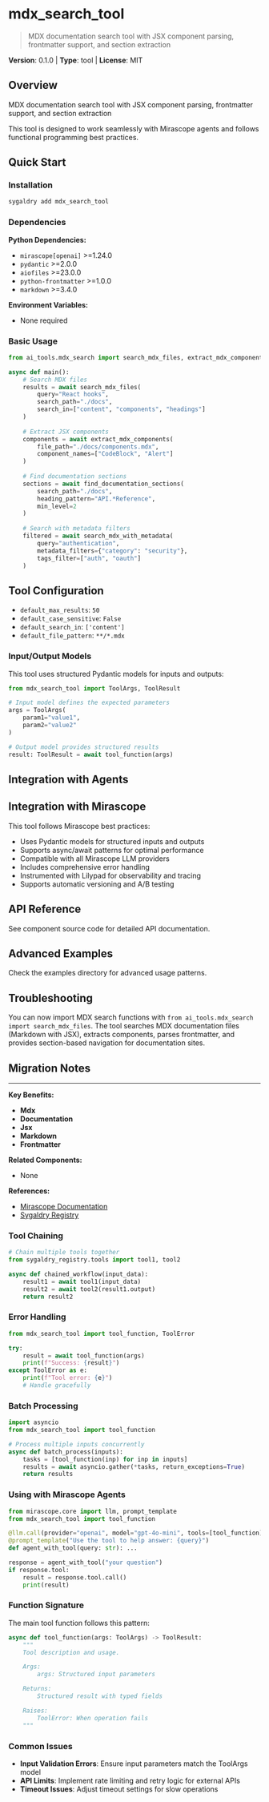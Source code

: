 # mdx_search_tool
> MDX documentation search tool with JSX component parsing, frontmatter support, and section extraction

**Version**: 0.1.0 | **Type**: tool | **License**: MIT

## Overview

MDX documentation search tool with JSX component parsing, frontmatter support, and section extraction

This tool is designed to work seamlessly with Mirascope agents and follows functional programming best practices.

## Quick Start

### Installation

```bash
sygaldry add mdx_search_tool
```

### Dependencies

**Python Dependencies:**

- `mirascope[openai]` >=1.24.0
- `pydantic` >=2.0.0
- `aiofiles` >=23.0.0
- `python-frontmatter` >=1.0.0
- `markdown` >=3.4.0

**Environment Variables:**

- None required

### Basic Usage

```python
from ai_tools.mdx_search import search_mdx_files, extract_mdx_components, find_documentation_sections

async def main():
    # Search MDX files
    results = await search_mdx_files(
        query="React hooks",
        search_path="./docs",
        search_in=["content", "components", "headings"]
    )
    
    # Extract JSX components
    components = await extract_mdx_components(
        file_path="./docs/components.mdx",
        component_names=["CodeBlock", "Alert"]
    )
    
    # Find documentation sections
    sections = await find_documentation_sections(
        search_path="./docs",
        heading_pattern="API.*Reference",
        min_level=2
    )
    
    # Search with metadata filters
    filtered = await search_mdx_with_metadata(
        query="authentication",
        metadata_filters={"category": "security"},
        tags_filter=["auth", "oauth"]
    )
```

## Tool Configuration

- `default_max_results`: `50`
- `default_case_sensitive`: `False`
- `default_search_in`: `['content']`
- `default_file_pattern`: `**/*.mdx`

### Input/Output Models

This tool uses structured Pydantic models for inputs and outputs:

```python
from mdx_search_tool import ToolArgs, ToolResult

# Input model defines the expected parameters
args = ToolArgs(
    param1="value1",
    param2="value2"
)

# Output model provides structured results
result: ToolResult = await tool_function(args)
```

## Integration with Agents

## Integration with Mirascope

This tool follows Mirascope best practices:

- Uses Pydantic models for structured inputs and outputs
- Supports async/await patterns for optimal performance
- Compatible with all Mirascope LLM providers
- Includes comprehensive error handling
- Instrumented with Lilypad for observability and tracing
- Supports automatic versioning and A/B testing

## API Reference

See component source code for detailed API documentation.

## Advanced Examples

Check the examples directory for advanced usage patterns.

## Troubleshooting

You can now import MDX search functions with `from ai_tools.mdx_search import search_mdx_files`. The tool searches MDX documentation files (Markdown with JSX), extracts components, parses frontmatter, and provides section-based navigation for documentation sites.

## Migration Notes

---

**Key Benefits:**

- **Mdx**
- **Documentation**
- **Jsx**
- **Markdown**
- **Frontmatter**

**Related Components:**

- None

**References:**

- [Mirascope Documentation](https://mirascope.com)
- [Sygaldry Registry](https://github.com/greyhaven-ai/sygaldry)

### Tool Chaining

```python
# Chain multiple tools together
from sygaldry_registry.tools import tool1, tool2

async def chained_workflow(input_data):
    result1 = await tool1(input_data)
    result2 = await tool2(result1.output)
    return result2
```

### Error Handling

```python
from mdx_search_tool import tool_function, ToolError

try:
    result = await tool_function(args)
    print(f"Success: {result}")
except ToolError as e:
    print(f"Tool error: {e}")
    # Handle gracefully
```

### Batch Processing

```python
import asyncio
from mdx_search_tool import tool_function

# Process multiple inputs concurrently
async def batch_process(inputs):
    tasks = [tool_function(inp) for inp in inputs]
    results = await asyncio.gather(*tasks, return_exceptions=True)
    return results
```

### Using with Mirascope Agents

```python
from mirascope.core import llm, prompt_template
from mdx_search_tool import tool_function

@llm.call(provider="openai", model="gpt-4o-mini", tools=[tool_function])
@prompt_template("Use the tool to help answer: {query}")
def agent_with_tool(query: str): ...

response = agent_with_tool("your question")
if response.tool:
    result = response.tool.call()
    print(result)
```

### Function Signature

The main tool function follows this pattern:

```python
async def tool_function(args: ToolArgs) -> ToolResult:
    """
    Tool description and usage.

    Args:
        args: Structured input parameters

    Returns:
        Structured result with typed fields

    Raises:
        ToolError: When operation fails
    """
```

### Common Issues

- **Input Validation Errors**: Ensure input parameters match the ToolArgs model
- **API Limits**: Implement rate limiting and retry logic for external APIs
- **Timeout Issues**: Adjust timeout settings for slow operations
